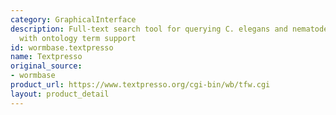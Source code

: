```yaml
---
category: GraphicalInterface
description: Full-text search tool for querying C. elegans and nematode literature
  with ontology term support
id: wormbase.textpresso
name: Textpresso
original_source:
- wormbase
product_url: https://www.textpresso.org/cgi-bin/wb/tfw.cgi
layout: product_detail
---
```

